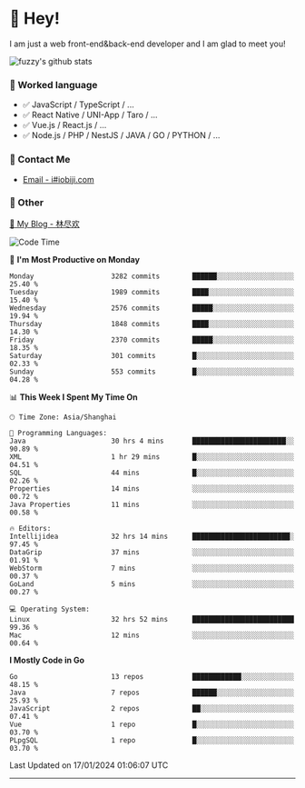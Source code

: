 # 👋 Hey!

I am just a web front-end&back-end developer and I am glad to meet you!

![fuzzy's github stats](https://github-readme-stats.vercel.app/api?username=JaydenForYou&&show_icons=true&&title_color=1abc9c&&icon_color=1abc9c)


### 📝 Worked language

- ✅ JavaScript / TypeScript / ...
- ✅ React Native / UNI-App / Taro / ...
- ✅ Vue.js / React.js / ...
- ✅ Node.js / PHP / NestJS / JAVA / GO / PYTHON / ...

### 📮 Contact Me

- [Email - i#iobiji.com](mailto:i@iobiji.com)


### 🤪 Other

[📌 My Blog - 林尽欢](https://iobiji.com)

<!--START_SECTION:waka-->
![Code Time](http://img.shields.io/badge/Code%20Time-75%20hrs%2054%20mins-blue)

📅 **I'm Most Productive on Monday** 

```text
Monday                   3282 commits        ██████░░░░░░░░░░░░░░░░░░░   25.40 % 
Tuesday                  1989 commits        ████░░░░░░░░░░░░░░░░░░░░░   15.40 % 
Wednesday                2576 commits        █████░░░░░░░░░░░░░░░░░░░░   19.94 % 
Thursday                 1848 commits        ████░░░░░░░░░░░░░░░░░░░░░   14.30 % 
Friday                   2370 commits        █████░░░░░░░░░░░░░░░░░░░░   18.35 % 
Saturday                 301 commits         █░░░░░░░░░░░░░░░░░░░░░░░░   02.33 % 
Sunday                   553 commits         █░░░░░░░░░░░░░░░░░░░░░░░░   04.28 % 
```


📊 **This Week I Spent My Time On** 

```text
🕑︎ Time Zone: Asia/Shanghai

💬 Programming Languages: 
Java                     30 hrs 4 mins       ███████████████████████░░   90.89 % 
XML                      1 hr 29 mins        █░░░░░░░░░░░░░░░░░░░░░░░░   04.51 % 
SQL                      44 mins             █░░░░░░░░░░░░░░░░░░░░░░░░   02.26 % 
Properties               14 mins             ░░░░░░░░░░░░░░░░░░░░░░░░░   00.72 % 
Java Properties          11 mins             ░░░░░░░░░░░░░░░░░░░░░░░░░   00.58 % 

🔥 Editors: 
Intellijidea             32 hrs 14 mins      ████████████████████████░   97.45 % 
DataGrip                 37 mins             ░░░░░░░░░░░░░░░░░░░░░░░░░   01.91 % 
WebStorm                 7 mins              ░░░░░░░░░░░░░░░░░░░░░░░░░   00.37 % 
GoLand                   5 mins              ░░░░░░░░░░░░░░░░░░░░░░░░░   00.27 % 

💻 Operating System: 
Linux                    32 hrs 52 mins      █████████████████████████   99.36 % 
Mac                      12 mins             ░░░░░░░░░░░░░░░░░░░░░░░░░   00.64 % 
```

**I Mostly Code in Go** 

```text
Go                       13 repos            ████████████░░░░░░░░░░░░░   48.15 % 
Java                     7 repos             ██████░░░░░░░░░░░░░░░░░░░   25.93 % 
JavaScript               2 repos             ██░░░░░░░░░░░░░░░░░░░░░░░   07.41 % 
Vue                      1 repo              █░░░░░░░░░░░░░░░░░░░░░░░░   03.70 % 
PLpgSQL                  1 repo              █░░░░░░░░░░░░░░░░░░░░░░░░   03.70 % 
```




 Last Updated on 17/01/2024 01:06:07 UTC
<!--END_SECTION:waka-->
---
